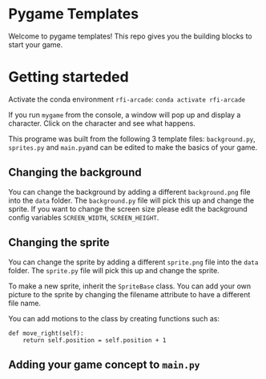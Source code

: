 # Pygame Templates
Welcome to pygame templates! This repo gives you the building blocks to start your game. 

# Getting starteded

Activate the conda environment `rfi-arcade`:
```conda activate rfi-arcade```


If you run `mygame` from the console, a window will pop up and display a character. Click on the character and see what happens.

This programe was built from the following 3 template files: `background.py`, `sprites.py` and `main.py`and can be edited to make the basics of your game. 

## Changing the background

You can change the background by adding a different `background.png` file into the `data` folder. The `background.py` file will pick this up and change the sprite. If you want to change the screen size please edit the background config variables `SCREEN_WIDTH`, `SCREEN_HEIGHT`.

## Changing the sprite
You can change the sprite by adding a different `sprite.png` file into the `data` folder. The `sprite.py` file will pick this up and change the sprite. 

To make a new sprite, inherit the `SpriteBase` class. You can add your own picture to the sprite by changing the filename attribute to have a different file name.

You can add motions to the class by creating functions such as:

```
def move_right(self):
    return self.position = self.position + 1
```


## Adding your game concept to `main.py`
